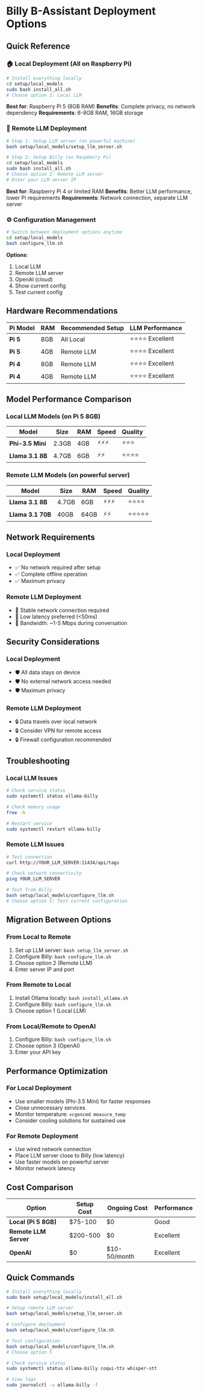 # Billy B-Assistant Deployment Options

## Quick Reference

### 🏠 **Local Deployment (All on Raspberry Pi)**
```bash
# Install everything locally
cd setup/local_models
sudo bash install_all.sh
# Choose option 1: Local LLM
```

**Best for**: Raspberry Pi 5 (8GB RAM)
**Benefits**: Complete privacy, no network dependency
**Requirements**: 6-8GB RAM, 16GB storage

### 🔗 **Remote LLM Deployment**
```bash
# Step 1: Setup LLM server (on powerful machine)
bash setup/local_models/setup_llm_server.sh

# Step 2: Setup Billy (on Raspberry Pi)
cd setup/local_models
sudo bash install_all.sh
# Choose option 2: Remote LLM server
# Enter your LLM server IP
```

**Best for**: Raspberry Pi 4 or limited RAM
**Benefits**: Better LLM performance, lower Pi requirements
**Requirements**: Network connection, separate LLM server

### ⚙️ **Configuration Management**
```bash
# Switch between deployment options anytime
cd setup/local_models
bash configure_llm.sh
```

**Options**:
1. Local LLM
2. Remote LLM server
3. OpenAI (cloud)
4. Show current config
5. Test current config

## Hardware Recommendations

| Pi Model | RAM | Recommended Setup | LLM Performance |
|----------|-----|-------------------|-----------------|
| **Pi 5** | 8GB | All Local | ⭐⭐⭐⭐ Excellent |
| **Pi 5** | 4GB | Remote LLM | ⭐⭐⭐⭐ Excellent |
| **Pi 4** | 8GB | Remote LLM | ⭐⭐⭐⭐ Excellent |
| **Pi 4** | 4GB | Remote LLM | ⭐⭐⭐⭐ Excellent |

## Model Performance Comparison

### Local LLM Models (on Pi 5 8GB)
| Model | Size | RAM | Speed | Quality |
|-------|------|-----|-------|---------|
| **Phi-3.5 Mini** | 2.3GB | 4GB | ⚡⚡⚡ | ⭐⭐⭐ |
| **Llama 3.1 8B** | 4.7GB | 6GB | ⚡⚡ | ⭐⭐⭐⭐ |

### Remote LLM Models (on powerful server)
| Model | Size | RAM | Speed | Quality |
|-------|------|-----|-------|---------|
| **Llama 3.1 8B** | 4.7GB | 6GB | ⚡⚡⚡ | ⭐⭐⭐⭐ |
| **Llama 3.1 70B** | 40GB | 64GB | ⚡⚡ | ⭐⭐⭐⭐⭐ |

## Network Requirements

### Local Deployment
- ✅ No network required after setup
- ✅ Complete offline operation
- ✅ Maximum privacy

### Remote LLM Deployment
- 🔗 Stable network connection required
- 🔗 Low latency preferred (<50ms)
- 🔗 Bandwidth: ~1-5 Mbps during conversation

## Security Considerations

### Local Deployment
- 🛡️ All data stays on device
- 🛡️ No external network access needed
- 🛡️ Maximum privacy

### Remote LLM Deployment
- 🔒 Data travels over local network
- 🔒 Consider VPN for remote access
- 🔒 Firewall configuration recommended

## Troubleshooting

### Local LLM Issues
```bash
# Check service status
sudo systemctl status ollama-billy

# Check memory usage
free -h

# Restart service
sudo systemctl restart ollama-billy
```

### Remote LLM Issues
```bash
# Test connection
curl http://YOUR_LLM_SERVER:11434/api/tags

# Check network connectivity
ping YOUR_LLM_SERVER

# Test from Billy
bash setup/local_models/configure_llm.sh
# Choose option 5: Test current configuration
```

## Migration Between Options

### From Local to Remote
1. Set up LLM server: `bash setup_llm_server.sh`
2. Configure Billy: `bash configure_llm.sh`
3. Choose option 2 (Remote LLM)
4. Enter server IP and port

### From Remote to Local
1. Install Ollama locally: `bash install_ollama.sh`
2. Configure Billy: `bash configure_llm.sh`
3. Choose option 1 (Local LLM)

### From Local/Remote to OpenAI
1. Configure Billy: `bash configure_llm.sh`
2. Choose option 3 (OpenAI)
3. Enter your API key

## Performance Optimization

### For Local Deployment
- Use smaller models (Phi-3.5 Mini) for faster responses
- Close unnecessary services
- Monitor temperature: `vcgencmd measure_temp`
- Consider cooling solutions for sustained use

### For Remote Deployment
- Use wired network connection
- Place LLM server close to Billy (low latency)
- Use faster models on powerful server
- Monitor network latency

## Cost Comparison

| Option | Setup Cost | Ongoing Cost | Performance |
|--------|------------|--------------|-------------|
| **Local (Pi 5 8GB)** | $75-100 | $0 | Good |
| **Remote LLM Server** | $200-500 | $0 | Excellent |
| **OpenAI** | $0 | $10-50/month | Excellent |

## Quick Commands

```bash
# Install everything locally
sudo bash setup/local_models/install_all.sh

# Setup remote LLM server
bash setup/local_models/setup_llm_server.sh

# Configure deployment
bash setup/local_models/configure_llm.sh

# Test configuration
bash setup/local_models/configure_llm.sh
# Choose option 5

# Check service status
sudo systemctl status ollama-billy coqui-tts whisper-stt

# View logs
sudo journalctl -u ollama-billy -f
```
